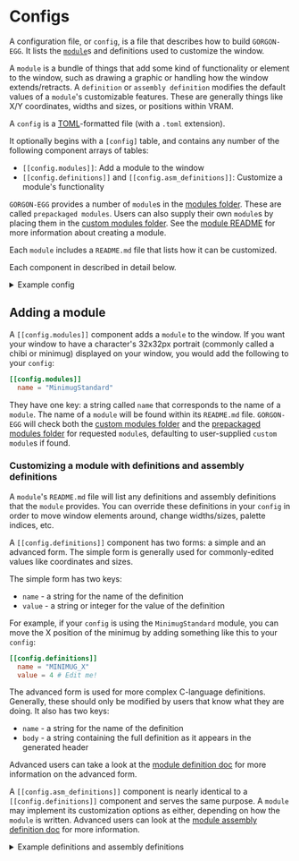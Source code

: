 
# Configs

A configuration file, or `config`, is a file that describes how to build `GORGON-EGG`. It lists the [`module`](/doc/module.md)s and definitions used to customize the window.

A `module` is a bundle of things that add some kind of functionality or element to the window, such as drawing a graphic or handling how the window extends/retracts. A `definition` or `assembly definition` modifies the default values of a `module`'s customizable features. These are generally things like X/Y coordinates, widths and sizes, or positions within VRAM.

A `config` is a [TOML](https://toml.io/en/)-formatted file (with a `.toml` extension). 

It optionally begins with a `[config]` table, and contains any number of the following component arrays of tables:
  * `[[config.modules]]`: Add a module to the window
  * `[[config.definitions]]` and `[[config.asm_definitions]]`: Customize a module's functionality

`GORGON-EGG` provides a number of `module`s in the [modules folder](/source/modules). These are called `prepackaged modules`. Users can also supply their own `module`s by placing them in the [custom modules folder](/custom/modules). See the [module README](/doc/module.md) for more information about creating a module.

Each `module` includes a `README.md` file that lists how it can be customized.

Each component in described in detail below.

<details><summary>Example config</summary>

```toml
[[config.modules]]
  name = "DrawStandard"

[[config.modules]]
  name = "TilemapStandard"

[[config.modules]]
  name = "EquipNameStandard"

[[config.definitions]]
  name = "EQUIP_NAME_X"
  value = 1

[[config.definitions]]
  name = "EQUIP_NAME_Y"
  value = 1
```

</details>

## Adding a module

A `[[config.modules]]` component adds a `module` to the window. If you want your window to have a character's 32x32px portrait (commonly called a chibi or minimug) displayed on your window, you would add the following to your `config`:

```toml
[[config.modules]]
  name = "MinimugStandard"
```

They have one key: a string called `name` that corresponds to the name of a `module`. The name of a `module` will be found within its `README.md` file. `GORGON-EGG` will check both the [custom modules folder](/custom/modules) and the [prepackaged modules folder](/source/modules) for requested `module`s, defaulting to user-supplied `custom module`s if found.

### Customizing a module with definitions and assembly definitions

A `module`'s `README.md` file will list any definitions and assembly definitions that the `module` provides. You can override these definitions in your `config` in order to move window elements around, change widths/sizes, palette indices, etc.

A `[[config.definitions]]` component has two forms: a simple and an advanced form. The simple form is generally used for commonly-edited values like coordinates and sizes.

The simple form has two keys:
  * `name` - a string for the name of the definition
  * `value` - a string or integer for the value of the definition

For example, if your `config` is using the `MinimugStandard` module, you can move the X position of the minimug by adding something like this to your `config`:
```toml
[[config.definitions]]
  name = "MINIMUG_X"
  value = 4 # Edit me!
```

The advanced form is used for more complex C-language definitions. Generally, these should only be modified by users that know what they are doing. It also has two keys:
  * `name` - a string for the name of the definition
  * `body` - a string containing the full definition as it appears in the generated header

Advanced users can take a look at the [module definition doc](/doc/module.md#definition-components) for more information on the advanced form.

A `[[config.asm_definitions]]` component is nearly identical to a `[[config.definitions]]` component and serves the same purpose. A `module` may implement its customization options as either, depending on how the `module` is written. Advanced users can look at the [module assembly definition doc](/doc/module.md#assembly-definition-components) for more information.

<details><summary>Example definitions and assembly definitions</summary>

Changing the position of a module:
```toml
# The positions for module items should be relative to the top-left of the window
# unless told otherwise.

# Generally, modules will give their positions in tiles.

[[config.definitions]]
  name = "SOME_TILE_MODULE_X"
  value = 4

[[config.definitions]]
  name = "SOME_TILE_MODULE_Y"
  value = 1

# Some, such as modules that draw objects to the screen, operate in pixels.

[[config.definitions]]
  name = "SOME_PIXEL_MODULE_X"
  value = "48"

[[config.definitions]]
  name = "SOME_PIXEL_MODULE_Y"
  value = "72"
```

Changing a non-integer value:
```toml
[[config.definitions]]
  name = "EQUIP_NAME_COLOR"
  # This value is taken from "template/include/Text.h"
  value = "TEXT_COLOR_GOLD"
```

</details>
